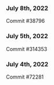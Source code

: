 ### July 8th, 2022

Commit #38796

### July 5th, 2022

Commit #314353


### July 4th, 2022

Commit #72281
